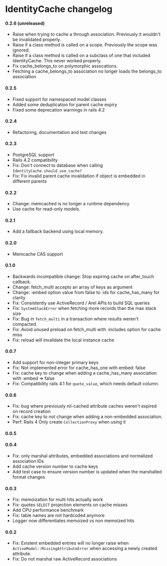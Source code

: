 # IdentityCache changelog

#### 0.2.6 (unreleased)

- Raise when trying to cache a through association. Previously it wouldn't be invalidated properly.
- Raise if a class method is called on a scope.  Previously the scope was ignored.
- Raise if a class method is called on a subclass of one that included IdentityCache. This never worked properly.
- Fix cache_belongs_to on polymorphic assocations.
- Fetching a cache_belongs_to association no longer loads the belongs_to association

#### 0.2.5

- Fixed support for namespaced model classes
- Added some deduplication for parent cache expiry
- Fixed some deprecation warnings in rails 4.2

#### 0.2.4

- Refactoring, documentation and test changes

#### 0.2.3

- PostgreSQL support
- Rails 4.2 compatibility
- Fix: Don't connect to database when calling `IdentityCache.should_use_cache?`
- Fix: Fix invalid parent cache invalidation if object is embedded in different parents

#### 0.2.2

- Change: memcached is no longer a runtime dependency
- Use cache for read-only models.

#### 0.2.1

- Add a fallback backend using local memory.

#### 0.2.0

- Memcache CAS support

#### 0.1.0

- Backwards incompatible change: Stop expiring cache on after_touch callback.
- Change: fetch_multi accepts an array of keys as argument
- Change: :embed option value from false to :ids for cache_has_many for clarity
- Fix: Consistently use ActiveRecord / Arel APIs to build SQL queries
- Fix: `SystemStackError` when fetching more records than the max stack size
- Fix: Bug in `fetch_multi` in a transaction where results weren't compacted.
- Fix: Avoid unused preload on fetch_multi with :includes option for cache miss
- Fix: reload will invalidate the local instance cache

#### 0.0.7

- Add support for non-integer primary keys
- Fix: Not implemented error for cache_has_one with embed: false
- Fix: cache key to change when adding a cache_has_many association with :embed => false
- Fix: Compatibility rails 4.1 for `quote_value`, which needs default column.

#### 0.0.6

- Fix: bug where previously nil-cached attribute caches weren't expired on record creation
- Fix: cache key to not change when adding a non-embedded association.
- Perf: Rails 4 Only create `CollectionProxy` when using it

#### 0.0.5


#### 0.0.4

- Fix: only marshal attributes, embedded associations and normalized association IDs
- Add cache version number to cache keys
- Add test case to ensure version number is updated when the marshalled format changes

#### 0.0.3

- Fix: memoization for multi hits actually work
- Fix: quotes `SELECT` projection elements on cache misses
- Add CPU performance benchmark
- Fix: table names are not hardcoded anymore
- Logger now differentiates memoized vs non memoized hits

#### 0.0.2

- Fix: Existent embedded entries will no longer raise when `ActiveModel::MissingAttributeError` when accessing a newly created attribute.
- Fix: Do not marshal raw ActiveRecord associations
